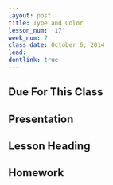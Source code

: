 ```yaml
---
layout: post
title: Type and Color
lesson_num: '17'
week_num: 7
class_date: October 6, 2014
lead: 
dontlink: true
---
```


## Due For This Class

## Presentation

## Lesson Heading
  
## Homework
